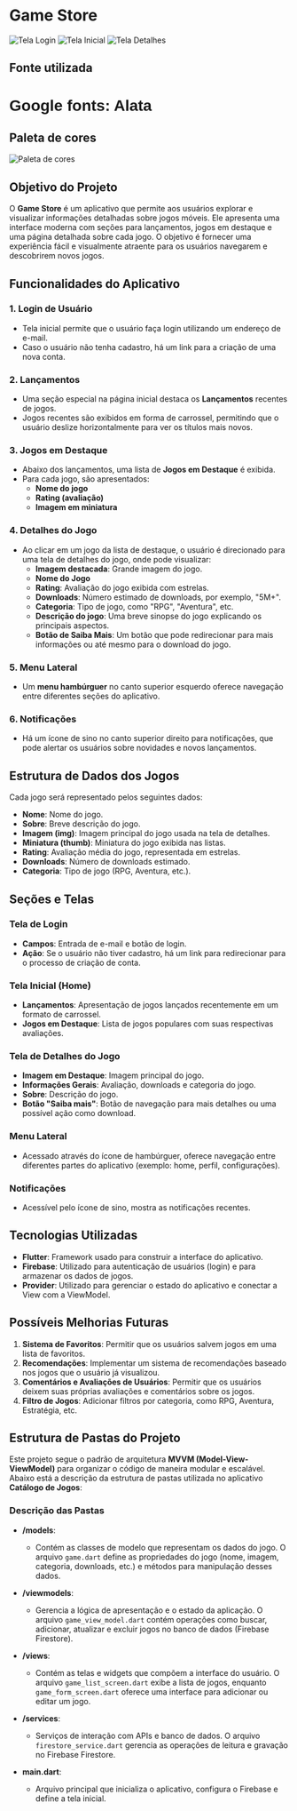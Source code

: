 # Game Store

![Tela Login](img/login.jpg)
![Tela Inicial](img/lancamentos.jpg)
![Tela Detalhes](img/detalhes.jpg)

## Fonte utilizada

<h1 style="font-family: 'Alata', sans-serif;">Google fonts: Alata</h1>

## Paleta de cores

![Paleta de cores](img/paletacores.png)

## Objetivo do Projeto

O **Game Store** é um aplicativo que permite aos usuários explorar e visualizar informações detalhadas sobre jogos móveis. Ele apresenta uma interface moderna com seções para lançamentos, jogos em destaque e uma página detalhada sobre cada jogo. O objetivo é fornecer uma experiência fácil e visualmente atraente para os usuários navegarem e descobrirem novos jogos.

## Funcionalidades do Aplicativo

### 1. Login de Usuário
- Tela inicial permite que o usuário faça login utilizando um endereço de e-mail.
- Caso o usuário não tenha cadastro, há um link para a criação de uma nova conta.

### 2. Lançamentos
- Uma seção especial na página inicial destaca os **Lançamentos** recentes de jogos.
- Jogos recentes são exibidos em forma de carrossel, permitindo que o usuário deslize horizontalmente para ver os títulos mais novos.

### 3. Jogos em Destaque
- Abaixo dos lançamentos, uma lista de **Jogos em Destaque** é exibida.
- Para cada jogo, são apresentados:
    - **Nome do jogo**
    - **Rating (avaliação)**
    - **Imagem em miniatura**

### 4. Detalhes do Jogo
- Ao clicar em um jogo da lista de destaque, o usuário é direcionado para uma tela de detalhes do jogo, onde pode visualizar:
    - **Imagem destacada**: Grande imagem do jogo.
    - **Nome do Jogo**
    - **Rating**: Avaliação do jogo exibida com estrelas.
    - **Downloads**: Número estimado de downloads, por exemplo, "5M+".
    - **Categoria**: Tipo de jogo, como "RPG", "Aventura", etc.
    - **Descrição do jogo**: Uma breve sinopse do jogo explicando os principais aspectos.
    - **Botão de Saiba Mais**: Um botão que pode redirecionar para mais informações ou até mesmo para o download do jogo.

### 5. Menu Lateral
- Um **menu hambúrguer** no canto superior esquerdo oferece navegação entre diferentes seções do aplicativo.

### 6. Notificações
- Há um ícone de sino no canto superior direito para notificações, que pode alertar os usuários sobre novidades e novos lançamentos.

## Estrutura de Dados dos Jogos

Cada jogo será representado pelos seguintes dados:
- **Nome**: Nome do jogo.
- **Sobre**: Breve descrição do jogo.
- **Imagem (img)**: Imagem principal do jogo usada na tela de detalhes.
- **Miniatura (thumb)**: Miniatura do jogo exibida nas listas.
- **Rating**: Avaliação média do jogo, representada em estrelas.
- **Downloads**: Número de downloads estimado.
- **Categoria**: Tipo de jogo (RPG, Aventura, etc.).

## Seções e Telas

### Tela de Login
- **Campos**: Entrada de e-mail e botão de login.
- **Ação**: Se o usuário não tiver cadastro, há um link para redirecionar para o processo de criação de conta.

### Tela Inicial (Home)
- **Lançamentos**: Apresentação de jogos lançados recentemente em um formato de carrossel.
- **Jogos em Destaque**: Lista de jogos populares com suas respectivas avaliações.

### Tela de Detalhes do Jogo
- **Imagem em Destaque**: Imagem principal do jogo.
- **Informações Gerais**: Avaliação, downloads e categoria do jogo.
- **Sobre**: Descrição do jogo.
- **Botão "Saiba mais"**: Botão de navegação para mais detalhes ou uma possível ação como download.

### Menu Lateral
- Acessado através do ícone de hambúrguer, oferece navegação entre diferentes partes do aplicativo (exemplo: home, perfil, configurações).

### Notificações
- Acessível pelo ícone de sino, mostra as notificações recentes.

## Tecnologias Utilizadas

- **Flutter**: Framework usado para construir a interface do aplicativo.
- **Firebase**: Utilizado para autenticação de usuários (login) e para armazenar os dados de jogos.
- **Provider**: Utilizado para gerenciar o estado do aplicativo e conectar a View com a ViewModel.

## Possíveis Melhorias Futuras

1. **Sistema de Favoritos**: Permitir que os usuários salvem jogos em uma lista de favoritos.
2. **Recomendações**: Implementar um sistema de recomendações baseado nos jogos que o usuário já visualizou.
3. **Comentários e Avaliações de Usuários**: Permitir que os usuários deixem suas próprias avaliações e comentários sobre os jogos.
4. **Filtro de Jogos**: Adicionar filtros por categoria, como RPG, Aventura, Estratégia, etc.


## Estrutura de Pastas do Projeto

Este projeto segue o padrão de arquitetura **MVVM (Model-View-ViewModel)** para organizar o código de maneira modular e escalável. Abaixo está a descrição da estrutura de pastas utilizada no aplicativo **Catálogo de Jogos**:


### Descrição das Pastas

- **/models**:
    - Contém as classes de modelo que representam os dados do jogo. O arquivo `game.dart` define as propriedades do jogo (nome, imagem, categoria, downloads, etc.) e métodos para manipulação desses dados.

- **/viewmodels**:
    - Gerencia a lógica de apresentação e o estado da aplicação. O arquivo `game_view_model.dart` contém operações como buscar, adicionar, atualizar e excluir jogos no banco de dados (Firebase Firestore).

- **/views**:
    - Contém as telas e widgets que compõem a interface do usuário. O arquivo `game_list_screen.dart` exibe a lista de jogos, enquanto `game_form_screen.dart` oferece uma interface para adicionar ou editar um jogo.

- **/services**:
    - Serviços de interação com APIs e banco de dados. O arquivo `firestore_service.dart` gerencia as operações de leitura e gravação no Firebase Firestore.

- **main.dart**:
    - Arquivo principal que inicializa o aplicativo, configura o Firebase e define a tela inicial.
